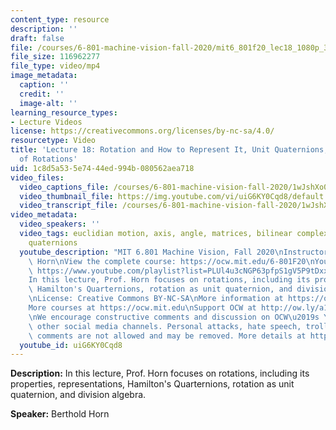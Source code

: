 ```yaml
---
content_type: resource
description: ''
draft: false
file: /courses/6-801-machine-vision-fall-2020/mit6_801f20_lec18_1080p_360p_16_9.mp4
file_size: 116962277
file_type: video/mp4
image_metadata:
  caption: ''
  credit: ''
  image-alt: ''
learning_resource_types:
- Lecture Videos
license: https://creativecommons.org/licenses/by-nc-sa/4.0/
resourcetype: Video
title: 'Lecture 18: Rotation and How to Represent It, Unit Quaternions, the Space
  of Rotations'
uid: 1c8d5a53-5e74-44ed-994b-080562aea718
video_files:
  video_captions_file: /courses/6-801-machine-vision-fall-2020/1wJshXo04JBb8ZSgVuy3pvOlfLJ8jGmUG_transcript.webvtt
  video_thumbnail_file: https://img.youtube.com/vi/uiG6KY0Cqd8/default.jpg
  video_transcript_file: /courses/6-801-machine-vision-fall-2020/1wJshXo04JBb8ZSgVuy3pvOlfLJ8jGmUG_transcript.pdf
video_metadata:
  video_speakers: ''
  video_tags: euclidian motion, axis, angle, matrices, bilinear complex map, stereography,
    quaternions
  youtube_description: "MIT 6.801 Machine Vision, Fall 2020\nInstructor: Berthold\
    \ Horn\nView the complete course: https://ocw.mit.edu/6-801F20\nYouTube Playlist:\
    \ https://www.youtube.com/playlist?list=PLUl4u3cNGP63pfpS1gV5P9tDxxL_e4W8O\n\n\
    In this lecture, Prof. Horn focuses on rotations, including its properties, representations,\
    \ Hamilton's Quarternions, rotation as unit quaternion, and division algebra.\n\
    \nLicense: Creative Commons BY-NC-SA\nMore information at https://ocw.mit.edu/terms\n\
    More courses at https://ocw.mit.edu\nSupport OCW at http://ow.ly/a1If50zVRlQ\n\
    \nWe encourage constructive comments and discussion on OCW\u2019s YouTube and\
    \ other social media channels. Personal attacks, hate speech, trolling, and inappropriate\
    \ comments are not allowed and may be removed. More details at https://ocw.mit.edu/comments."
  youtube_id: uiG6KY0Cqd8
---
```

**Description:** In this lecture, Prof. Horn focuses on rotations, including its properties, representations, Hamilton's Quarternions, rotation as unit quaternion, and division algebra.

**Speaker:** Berthold Horn